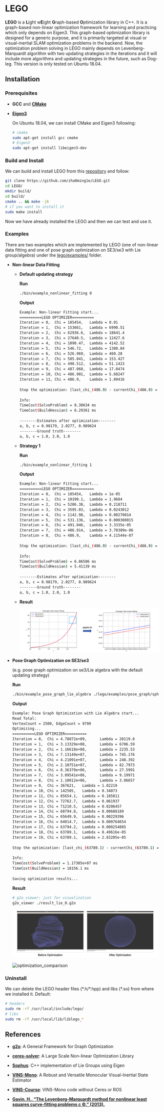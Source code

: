 # LEGO #

**LEGO** is a **L**ight w**E**ight **G**raph-based **O**ptimization library in C++. It is a graph-based non-linear optimization framework for learning and practicing which only depends on Eigen3. This graph-based optimization library is designed for a generic purpose, and it is primarily targeted at visual or visual-inertial SLAM optimization problems in the backend. Now, the optimization problem solving in LEGO mainly depends on Levenberg-Marquardt algorithm with two updating strategies in the iterations and it will include more algorithms and updating strategies in the future, such as Dog-leg. This version is only tested on Ubuntu 18.04. 



## Installation ##

### Prerequisites

- **GCC** and [**CMake**](https://cmake.org/) 

- [**Eigen3**](http://eigen.tuxfamily.org/) 

  On Ubuntu 18.04, we can install CMake and Eigen3 following: 

  ```bash
  # cmake 
  sudo apt-get install gcc cmake 
  # Eigen3 
  sudo apt-get install libeigen3-dev 
  ```

### Build and Install 

We can build and install LEGO from this [repository](https://github.com/zha0ming1e/LEGO.git) and follow: 

```bash
git clone https://github.com/zha0ming1e/LEGO.git 
cd LEGO/ 
mkdir build/ 
cd build/ 
cmake .. && make -j6 
# if you want to install it 
sudo make install 
```

Now we have already installed the LEGO and then we can test and use it.

### Examples

There are two examples which are implemented by LEGO (one of non-linear data fitting and one of pose graph optimization on SE3/se3 with Lie group/algebra) under the [lego/examples/](./lego/examples/) folder.

- **Non-linear Data Fitting** 

  - **Default updating strategy** 

    **Run** 

    ```bash
    ./bin/example_nonlinear_fitting 0 
    ```

    **Output** 

    ```bash
    Example: Non-linear Fitting start... 
    ==========LEGO OPTIMIZER==========
    Iteration = 0,	Chi = 185454,	Lambda = 0.01
    Iteration = 1,	Chi = 153661,	Lambda = 6990.51
    Iteration = 2,	Chi = 62936.6,	Lambda = 18641.4
    Iteration = 3,	Chi = 27640.5,	Lambda = 12427.6
    Iteration = 4,	Chi = 1090.47,	Lambda = 4142.52
    Iteration = 5,	Chi = 546.72,	Lambda = 1380.84
    Iteration = 6,	Chi = 526.969,	Lambda = 460.28
    Iteration = 7,	Chi = 505.841,	Lambda = 153.427
    Iteration = 8,	Chi = 490.512,	Lambda = 51.1423
    Iteration = 9,	Chi = 487.068,	Lambda = 17.0474
    Iteration = 10,	Chi = 486.901,	Lambda = 5.68247
    Iteration = 11,	Chi = 486.9,	Lambda = 1.89416
    
    Stop the optimization: [last_chi_(486.9) - currentChi_(486.9) = 1.17714e-06] < 1e-5
    
    Info: 
    TimeCost(SolveProblem) = 8.30634 ms
    TimeCost(BuildHessian) = 6.29361 ms
    
    --------Estimates after optimization--------
    a, b, c = 0.98179, 2.0277, 0.989624
    --------Ground truth--------
    a, b, c = 1.0, 2.0, 1.0 
    ```

  - **Strategy 1** 

    **Run** 

    ```bash
    ./bin/example_nonlinear_fitting 1 
    ```

    **Output** 

    ```bash
    Example: Non-linear Fitting start... 
    ==========LEGO OPTIMIZER==========
    Iteration = 0,	Chi = 185454,	Lambda = 1e-05
    Iteration = 1,	Chi = 10190.1,	Lambda = 1.9684
    Iteration = 2,	Chi = 5286.38,	Lambda = 0.218711
    Iteration = 3,	Chi = 3595.03,	Lambda = 0.0243012
    Iteration = 4,	Chi = 1142.98,	Lambda = 0.00270014
    Iteration = 5,	Chi = 531.136,	Lambda = 0.000300015
    Iteration = 6,	Chi = 491.046,	Lambda = 3.3335e-05
    Iteration = 7,	Chi = 486.914,	Lambda = 3.70389e-06
    Iteration = 8,	Chi = 486.9,	Lambda = 4.11544e-07
    
    Stop the optimization: [last_chi_(486.9) - currentChi_(486.9) = 8.1672e-07] < 1e-5
    
    Info: 
    TimeCost(SolveProblem) = 6.86506 ms
    TimeCost(BuildHessian) = 5.41139 ms
    
    --------Estimates after optimization--------
    a, b, c = 0.98179, 2.0277, 0.989624
    --------Ground truth--------
    a, b, c = 1.0, 2.0, 1.0 
    ```
    
  - **Result** 

    ![nonlinear_fitting](./image/nonlinear_fitting.png) 

- **Pose Graph Optimization on SE3/se3** 

  (e.g. pose graph optimization on se3/Lie algebra with the default updating strategy) 

  **Run** 
  
  ```bash 
  ./bin/example_pose_graph_lie_algebra ./lego/examples/pose_graph/sphere.g2o 0 
  ```

  **Output** 
  
  ```bash
  Example: Pose Graph Optimization with Lie Algebra start...
  Read Total:
  VertexCount = 2500, EdgeCount = 9799
  Optimizing...
  ==========LEGO OPTIMIZER==========
  Iteration = 0,  Chi = 4.78072e+09,      Lambda = 20119.8
  Iteration = 1,  Chi = 3.13329e+08,      Lambda = 6706.59
  Iteration = 2,  Chi = 1.16618e+08,      Lambda = 2235.53
  Iteration = 3,  Chi = 7.13149e+07,      Lambda = 745.176
  Iteration = 4,  Chi = 4.21091e+07,      Lambda = 248.392
  Iteration = 5,  Chi = 2.10751e+07,      Lambda = 82.7973
  Iteration = 6,  Chi = 8.36379e+06,      Lambda = 27.5991
  Iteration = 7,  Chi = 3.09541e+06,      Lambda = 9.19971
  Iteration = 8,  Chi = 1.10012e+06,      Lambda = 3.06657
  Iteration = 9,  Chi = 367621,   Lambda = 1.02219
  Iteration = 10, Chi = 142505,   Lambda = 0.34073
  Iteration = 11, Chi = 85654.1,  Lambda = 0.185811
  Iteration = 12, Chi = 72762.7,  Lambda = 0.061937
  Iteration = 13, Chi = 71210.5,  Lambda = 0.0206457
  Iteration = 14, Chi = 68794.8,  Lambda = 0.00688189
  Iteration = 15, Chi = 65649.9,  Lambda = 0.00229396
  Iteration = 16, Chi = 64014.7,  Lambda = 0.000764654
  Iteration = 17, Chi = 63794.2,  Lambda = 0.000254885
  Iteration = 18, Chi = 63789.1,  Lambda = 8.49616e-05
  Iteration = 19, Chi = 63789.1,  Lambda = 2.83205e-05
  
  Stop the optimization: [last_chi_(63789.1) - currentChi_(63789.1) = 5.42382e-06] < 1e-05
  
  Info:
  TimeCost(SolveProblem) = 1.17305e+07 ms
  TimeCost(BuildHessian) = 18156.1 ms
  
  Saving optimization results... 
  ```
  
  **Result** 
  ```bash 
  # g2o_viewer: just for visualization 
  g2o_viewer ./result_lie_0.g2o 
  ```
  ![before_after_optimization](./image/before_after_optimization.png) 
  
  ![optimization_comparison](./image/optimization_comparison.gif)  

### Uninstall

We can delete the LEGO header files (\*.h/\*.hpp) and libs (\*.so) from where we installed it. Default: 

```bash
# headers 
sudo rm -rf /usr/local/include/lego/ 
# libs 
sudo rm -rf /usr/local/lib/liblego_* 
```



## References ## 

- [**g2o**](https://github.com/RainerKuemmerle/g2o): A General Framework for Graph Optimization 
- [**ceres-solver**](http://ceres-solver.org/): A Large Scale Non-linear Optimization Library 

- [**Sophus**](https://github.com/strasdat/Sophus): C++ implementation of Lie Groups using Eigen 
- [**VINS-Mono**](https://github.com/HKUST-Aerial-Robotics/VINS-Mono): A Robust and Versatile Monocular Visual-Inertial State Estimator 
- [**VINS-Course**](https://github.com/HeYijia/VINS-Course): VINS-Mono code without Ceres or ROS 
- [**Gavin, H.. “The Levenberg-Marquardt method for nonlinear least squares curve-fitting problems c ©.” (2013).**](http://people.duke.edu/~hpgavin/ce281/lm.pdf) 


